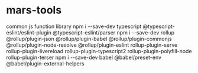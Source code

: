 # mars-tools
common js function library
npm i --save-dev typescript @typescript-eslint/eslint-plugin @typescript-eslint/parser
npm i --save-dev rollup @rollup/plugin-json @rollup/plugin-babel @rollup/plugin-commonjs @rollup/plugin-node-resolve @rollup/plugin-eslint rollup-plugin-serve rollup-plugin-livereload rollup-plugin-typescript2 rollup-plugin-polyfill-node rollup-plugin-terser
npm i --save-dev babel @babel/preset-env @babel/plugin-external-helpers